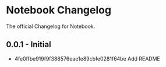 
# Notebook Changelog

The official Changelog for Notebook.

## 0.0.1 - Initial

- 4fe0ffbe919f9f388576eae1e89cbfe0281f64be Add README
